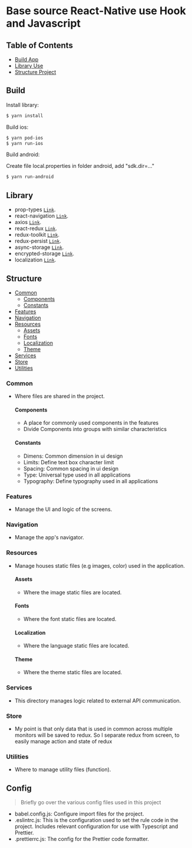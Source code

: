 # Base source React-Native use Hook and Javascript

## Table of Contents

- [Build App](#build)
- [Library Use](#library)
- [Structure Project](#structure)

## Build

Install library:

```bash
$ yarn install
```

Build ios:

```bash
$ yarn pod-ios
$ yarn run-ios
```

Build android:

Create file local.properties in folder android, add "sdk.dir=..."

```bash
$ yarn run-android
```

## Library

- prop-types [`Link`](https://github.com/facebook/prop-types).
- react-navigation [`Link`](https://github.com/react-navigation/react-navigation).
- axios [`Link`](https://github.com/axios/axios).
- react-redux [`Link`](https://github.com/reduxjs/react-redux).
- redux-toolkit [`Link`](https://github.com/reduxjs/redux-toolkit).
- redux-persist [`Link`](https://github.com/rt2zz/redux-persist).
- async-storage [`Link`](https://github.com/react-native-async-storage/async-storage).
- encrypted-storage [`Link`](https://github.com/emeraldsanto/react-native-encrypted-storage).
- localization [`Link`](https://github.com/stefalda/ReactNativeLocalization).

## Structure

- [Common](#common)
  - [Components](#components)
  - [Constants](#constants)
- [Features](#features)
- [Navigation](#navigation)
- [Resources](#resources)
  - [Assets](#assets)
  - [Fonts](#fonts)
  - [Localization](#localization)
  - [Theme](#theme)
- [Services](#services)
- [Store](#store)
- [Utilities](#utilities)

### Common

- Where files are shared in the project.

  #### Components

  - A place for commonly used components in the features
  - Divide Components into groups with similar characteristics

  #### Constants

  - Dimens: Common dimension in ui design
  - Limits: Define text box character limit
  - Spacing: Common spacing in ui design
  - Type: Universal type used in all applications
  - Typography: Define typography used in all applications

### Features

- Manage the UI and logic of the screens.

### Navigation

- Manage the app's navigator.

### Resources

- Manage houses static files (e.g images, color) used in the application.

  #### Assets

  - Where the image static files are located.

  #### Fonts

  - Where the font static files are located.

  #### Localization

  - Where the language static files are located.

  #### Theme

  - Where the theme static files are located.

### Services

- This directory manages logic related to external API communication.

### Store

- My point is that only data that is used in common across multiple monitors will be saved to redux. So I separate redux from screen, to easily manage action and state of redux

### Utilities

- Where to manage utility files (function).

## Config

> Briefly go over the various config files used in this project

- babel.config.js: Configure import files for the project.
- .eslintrc.js: This is the configuration used to set the rule code in the project. Includes relevant configuration for use with Typescript and Prettier.
- .prettierrc.js: The config for the Prettier code formatter.
